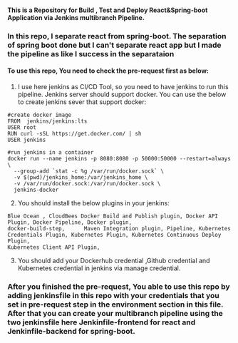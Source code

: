 #### This is a Repository for Build , Test and Deploy React&Spring-boot Application via Jenkins multibranch Pipeline.
### In this repo, I separate react from spring-boot. The separation of spring boot done but I can't separate react app but I made the pipeline as like I success in the separataion

#### To use this repo, You need to check the pre-request first as below:

1. I use here jenkins as CI/CD Tool, so you need to have jenkins to run this pipeline. Jenkins server should support docker. You can use the below to create jenkins sever that support docker:

```
#create docker image
FROM  jenkins/jenkins:lts
USER root
RUN curl -sSL https://get.docker.com/ | sh
USER jenkins

```

```
#run jenkins in a container
docker run --name jenkins -p 8080:8080 -p 50000:50000 --restart=always \
  --group-add `stat -c %g /var/run/docker.sock` \
  -v $(pwd)/jenkins_home:/var/jenkins_home \
  -v /var/run/docker.sock:/var/run/docker.sock \
  jenkins-docker
```

2. You should install the below plugins in your jenkins:

```
Blue Ocean , CloudBees Docker Build and Publish plugin, Docker API Plugin, Docker Pipeline, Docker plugin,
docker-build-step,      Maven Integration plugin, Pipeline, Kubernetes Credentials Plugin, Kubernetes Plugin, Kubernetes Continuous Deploy Plugin,
Kubernetes Client API Plugin,
```

3. You should add your Dockerhub credential ,Github  credential and Kubernetes credential in jenkins via manage credential.






### After you finished the pre-request, You able to use this repo by adding jenkinsfile in this repo with your credentials that you set in pre-request step in the environment section in this file. After that you can create your multibranch pipeline using the two jenkinsfile here Jenkinfile-frontend for react and Jenkinfile-backend for spring-boot.

